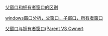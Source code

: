 
[父窗口和拥有者窗口的区别](https://blog.csdn.net/u010983763/article/details/53636953)

[windows窗口分析，父窗口，子窗口，所有者窗口](https://blog.csdn.net/u010983763/article/details/53636831)

[父窗口与拥有者窗口(Parent VS Owner)](https://blog.csdn.net/smstong/article/details/42295407)
